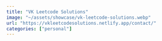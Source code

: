 ```yaml
---
title: "VK Leetcode Solutions"
image: "~/assets/showcase/vk-leetcode-solutions.webp"
url: "https://vkleetcodesolutions.netlify.app/contact/"
categories: ["personal"]
---
```

